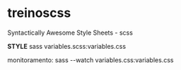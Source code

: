 # treinoscss
Syntactically Awesome Style Sheets - scss

****STYLE****
sass variables.scss:variables.css

monitoramento:
sass --watch variables.css:variables.css

